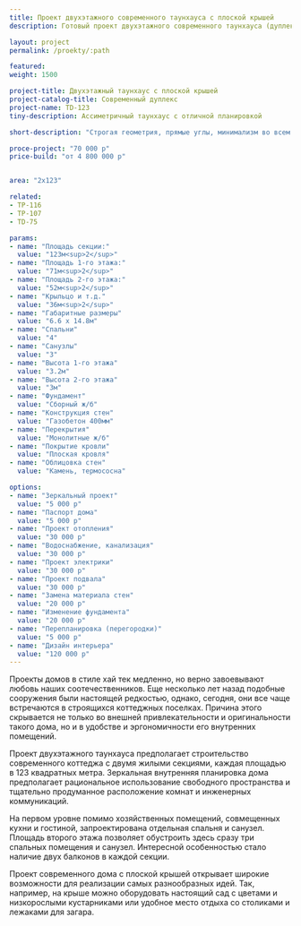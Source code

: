 ```yaml
---
title: Проект двухэтажного современного таунхауса с плоской крышей
description: Готовый проект двухэтажного современного таунхауса (дуплекса) на две семьи с плоской крышей, из кирпича, газобетона или пеноблока. Площадь секции&#58; 123 м.кв.

layout: project
permalink: /proekty/:path

featured:
weight: 1500

project-title: Двухэтажный таунхаус с плоской крышей
project-catalog-title: Современный дуплекс
project-name: TD-123
tiny-description: Ассиметричный таунхаус с отличной планировкой

short-description: "Строгая геометрия, прямые углы, минимализм во всем. Двухэтажный таунхаус состоит из 4-х спален, 3-х санузлов, кухни-гостиной. Общая площадь секции 123 м<sup>2</sup>. Философия хай-тека в том, чтобы разумно использовать свободное пространство. При таком подходе крыша станет отличной площадкой для сада или местом для отдыха под открытым небом. Стильный и эффектный дом смотрится современно и привлекает внимание. Хорошая, продуманная планировка, где нет ненужных и лишних пространств, подчеркивает брутальность таунхауса."

proce-project: "70 000 р"
price-build: "от 4 800 000 р"


area: "2x123"

related:
- TP-116
- TP-107
- TD-75

params:
- name: "Площадь секции:"
  value: "123м<sup>2</sup>"
- name: "Площадь 1-го этажа:"
  value: "71м<sup>2</sup>"
- name: "Площадь 2-го этажа:"
  value: "52м<sup>2</sup>"
- name: "Крыльцо и т.д."
  value: "36м<sup>2</sup>"
- name: "Габаритные размеры"
  value: "6.6 x 14.8м"
- name: "Спальни"
  value: "4"
- name: "Санузлы"
  value: "3"
- name: "Высота 1-го этажа"
  value: "3.2м"
- name: "Высота 2-го этажа"
  value: "3м"
- name: "Фундамент"
  value: "Сборный ж/б"
- name: "Конструкция стен"
  value: "Газобетон 400мм"
- name: "Перекрытия"
  value: "Монолитные ж/б"
- name: "Покрытие кровли"
  value: "Плоская кровля"
- name: "Облицовка стен"
  value: "Камень, термососна"

options:
- name: "Зеркальный проект"
  value: "5 000 р"
- name: "Паспорт дома"
  value: "5 000 р"
- name: "Проект отопления"
  value: "30 000 р"
- name: "Водоснабжение, канализация"
  value: "30 000 р"
- name: "Проект электрики"
  value: "30 000 р"
- name: "Проект подвала"
  value: "30 000 р"
- name: "Замена материала стен"
  value: "20 000 р"
- name: "Изменение фундамента"
  value: "20 000 р"
- name: "Перепланировка (перегородки)"
  value: "5 000 р"
- name: "Дизайн интерьера"
  value: "120 000 р"
---
```

Проекты домов в стиле хай тек медленно, но верно завоевывают любовь наших соотечественников. Еще несколько лет назад подобные сооружения были настоящей редкостью, однако, сегодня, они все чаще встречаются в строящихся коттеджных поселках. Причина этого скрывается не только во внешней привлекательности и оригинальности такого дома, но и в удобстве и эргономичности его внутренних помещений.

Проект двухэтажного таунхауса предполагает строительство современного коттеджа с двумя жилыми секциями, каждая площадью в 123 квадратных метра. Зеркальная внутренняя планировка дома предполагает рациональное использование свободного пространства и тщательно продуманное расположение комнат и инженерных коммуникаций.

На первом уровне помимо хозяйственных помещений, совмещенных кухни и гостиной, запроектирована отдельная спальня и санузел. Площадь второго этажа позволяет обустроить здесь сразу три спальных помещения и санузел. Интересной особенностью стало наличие двух балконов в каждой секции.

Проект современного дома с плоской крышей открывает широкие возможности для реализации самых разнообразных идей. Так, например, на крыше можно оборудовать настоящий сад с цветами и низкорослыми кустарниками или удобное место отдыха со столиками и лежаками для загара.